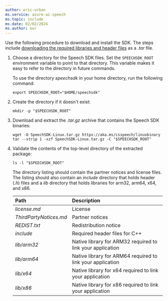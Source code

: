 ```yaml
---
author: eric-urban
ms.service: azure-ai-speech
ms.topic: include
ms.date: 02/02/2024
ms.author: eur
---
```


Use the following procedure to download and install the SDK. The steps include [downloading the required libraries and header files](https://aka.ms/csspeech/linuxbinary) as a *.tar* file.

1. Choose a directory for the Speech SDK files. Set the `SPEECHSDK_ROOT` environment variable to point to that directory. This variable makes it easy to refer to the directory in future commands.

   To use the directory *speechsdk* in your home directory, run the following command:

   ```console
   export SPEECHSDK_ROOT="$HOME/speechsdk"
   ```

1. Create the directory if it doesn't exist:

   ```console
   mkdir -p "$SPEECHSDK_ROOT"
   ```

1. Download and extract the *.tar.gz* archive that contains the Speech SDK binaries:

   ```console
   wget -O SpeechSDK-Linux.tar.gz https://aka.ms/csspeech/linuxbinary
   tar --strip 1 -xzf SpeechSDK-Linux.tar.gz -C "$SPEECHSDK_ROOT"
   ```

1. Validate the contents of the top-level directory of the extracted package:

   ```console
   ls -l "$SPEECHSDK_ROOT"
   ```

   The directory listing should contain the partner notices and license files. The listing should also contain an *include* directory that holds header (*.h*) files and a *lib* directory that holds libraries for arm32, arm64, x64, and x86.

    | Path | Description |
    |:-----|:----|
    | *license.md* | License
    | *ThirdPartyNotices.md* | Partner notices
    | *REDIST.txt* | Redistribution notice
    | *include* | Required header files for C++
    | *lib/arm32* | Native library for ARM32 required to link your application
    | *lib/arm64* | Native library for ARM64 required to link your application
    | *lib/x64* | Native library for x64 required to link your application
    | *lib/x86* | Native library for x86 required to link your application
